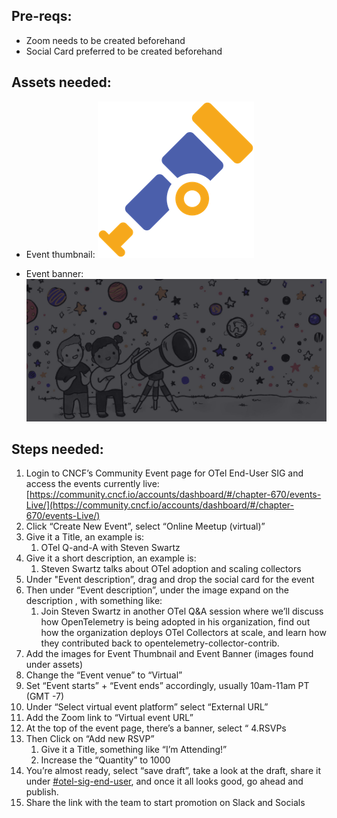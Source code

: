 
## Pre-reqs:

* Zoom needs to be created beforehand 
* Social Card preferred to be created beforehand

## Assets needed:
* Event thumbnail:  ![thumbnail](assets/opentelemetry-thumbnail.png) 

* Event banner: ![event-banner](assets/opentelemetry-header.png)



## Steps needed:
1. Login to CNCF’s Community Event page for OTel End-User SIG and access the events currently live: [https://community.cncf.io/accounts/dashboard/#/chapter-670/events-Live/](https://community.cncf.io/accounts/dashboard/#/chapter-670/events-Live/)
2. Click “Create New Event”, select “Online Meetup (virtual)”
3. Give it a Title, an example is:  
    1. OTel Q-and-A with Steven Swartz
4. Give it a short description, an example is: 
    1. Steven Swartz talks about OTel adoption and scaling collectors
5. Under "Event description”, drag and drop the social card for the event
6. Then under “Event description”, under the image expand on the description , with something like:  
    1. Join Steven Swartz in another OTel Q&A session where we’ll discuss how OpenTelemetry is being adopted in his organization, find out how the organization deploys OTel Collectors at scale, and learn how they contributed back to opentelemetry-collector-contrib.
7. Add the images for Event Thumbnail and Event Banner (images found under assets)
8. Change the “Event venue” to “Virtual”
9. Set “Event starts” + “Event ends” accordingly, usually 10am-11am PT (GMT -7)
10. Under “Select virtual event platform” select “External URL”
11. Add the Zoom link to “Virtual event URL” 
12. At the top of the event page, there’s a banner, select “ 4.RSVPs
13. Then Click on “Add new RSVP” 
    1. Give it a Title, something like “I’m Attending!”
    2. Increase the “Quantity” to 1000
14. You’re almost ready, select “save draft”, take a look at the draft, share it under [#otel-sig-end-user](https://cloud-native.slack.com/archives/C01RT3MSWGZ), and once it all looks good, go ahead and publish.
15. Share the link with the team to start promotion on Slack and Socials  